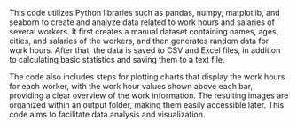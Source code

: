 This code utilizes Python libraries such as pandas, numpy, matplotlib, and seaborn to create and analyze data related to work hours and salaries of several workers. It first creates a manual dataset containing names, ages, cities, and salaries of the workers, and then generates random data for work hours. After that, the data is saved to CSV and Excel files, in addition to calculating basic statistics and saving them to a text file.

The code also includes steps for plotting charts that display the work hours for each worker, with the work hour values shown above each bar, providing a clear overview of the work information. The resulting images are organized within an output folder, making them easily accessible later. This code aims to facilitate data analysis and visualization.
